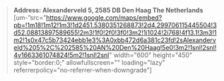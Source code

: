 
> **Address: Alexanderveld 5, 2585 DB Den Haag The Netherlands**
> [um-”src="https://www.google.com/maps/embed?pb=!1m18!1m12!1m3!1d2451.5380351268873!2d4.299706115445504!3d52.08813897589655!2m3!1f0!2f0!3f0!3m2!1i1024!2i768!4f13.1!3m3!1m2!1s0x47c5b73424ebb1e3%3A0xbb472d6a381c23fd!2sAlexanderveld%205%2C%202585%20AN%20Den%20Haag!5e0!3m2!1snl!2snl!4v1663361074824!5m2!1snl!2snl" width="600" height="450" style="border:0;" allowfullscreen="" loading="lazy" referrerpolicy="no-referrer-when-downgrade"]
